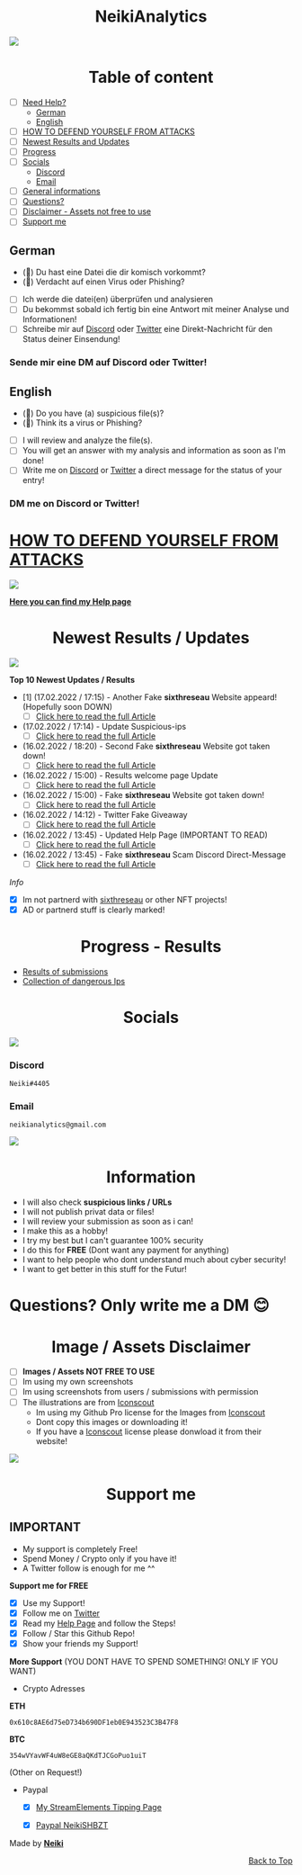 <h1 align="center">NeikiAnalytics</h1>

[![](https://github.com/NeikiDev/NeikiAnalytics/blob/main/assets/antivirus-fight-with-hackers.png)](#image--assets-disclaimer)

<h1 align="center">Table of content</h1>

- [ ] [Need Help?](https://github.com/NeikiDev/NeikiAnalytics#neikianalytics)
    - [German](https://github.com/NeikiDev/NeikiAnalytics#german)
    - [English](https://github.com/NeikiDev/NeikiAnalytics#english)
- [ ] [HOW TO DEFEND YOURSELF FROM ATTACKS](https://github.com/NeikiDev/NeikiAnalytics#how-to-defend-yourself-from-attacks)
- [ ] [Newest Results and Updates](https://github.com/NeikiDev/NeikiAnalytics#newest-results--updates)
- [ ] [Progress](https://github.com/NeikiDev/NeikiAnalytics#progress---results)
- [ ] [Socials](https://github.com/NeikiDev/NeikiAnalytics#socials)    
    - [Discord](https://github.com/NeikiDev/NeikiAnalytics#discord)
    - [Email](https://github.com/NeikiDev/NeikiAnalytics#email)
- [ ] [General informations](https://github.com/NeikiDev/NeikiAnalytics#information)
- [ ] [Questions?](https://github.com/NeikiDev/NeikiAnalytics#questions-only-write-me-a-dm-)
- [ ] [Disclaimer - Assets not free to use](https://github.com/NeikiDev/NeikiAnalytics#image--assets-disclaimer)
- [ ] [Support me](https://github.com/NeikiDev/NeikiAnalytics#support-me)
 
## German 

* (🔎) Du hast eine Datei die dir komisch vorkommt? 
* (🔎) Verdacht auf einen Virus oder Phishing? 

- [ ] Ich werde die datei(en) überprüfen und analysieren
- [ ] Du bekommst sobald ich fertig bin eine Antwort mit meiner Analyse und Informationen!
- [ ] Schreibe mir auf [Discord](https://discord.com/users/416999341006520321) oder [Twitter](https://twitter.com/neiki__) eine Direkt-Nachricht für den Status deiner Einsendung!

### Sende mir eine DM auf Discord oder Twitter!

## English 

* (🔎) Do you have (a) suspicious file(s)?
* (🔎) Think its a virus or Phishing? 

- [ ] I will review and analyze the file(s).
- [ ] You will get an answer with my analysis and information as soon as I'm done!
- [ ] Write me on [Discord](https://discord.com/users/416999341006520321) or [Twitter](https://twitter.com/neiki__) a direct message for the status of your entry!

### DM me on Discord or Twitter!

# [HOW TO DEFEND YOURSELF FROM ATTACKS](https://github.com/NeikiDev/NeikiAnalytics/blob/main/help.md)

[![](https://github.com/NeikiDev/NeikiAnalytics/blob/main/assets/testing.png)](#image--assets-disclaimer)

**[Here you can find my Help page](https://github.com/NeikiDev/NeikiAnalytics/blob/main/help.md)**

<h1 align="center">Newest Results / Updates</h1>

[![](https://github.com/NeikiDev/NeikiAnalytics/blob/main/assets/robots-doing-data-research.png)](#image--assets-disclaimer)

**Top 10 Newest Updates / Results**

- [1] (17.02.2022 / 17:15) - Another Fake **sixthreseau** Website appeard! (Hopefully soon DOWN)
    - [ ] [Click here to read the full Article](https://github.com/NeikiDev/NeikiAnalytics/blob/main/results/nfts-scam/dc-scam-sixthreseau%233.md)
- (17.02.2022 / 17:14) - Update Suspicious-ips
    - [ ] [Click here to read the full Article](https://github.com/NeikiDev/NeikiAnalytics/tree/main/suspicious-ips)   
- (16.02.2022 / 18:20) - Second Fake **sixthreseau** Website got taken down! 
    - [ ] [Click here to read the full Article](https://github.com/NeikiDev/NeikiAnalytics/blob/main/results/nfts-scam/dc-scam-sixthreseau%232.md)   
- (16.02.2022 / 15:00) - Results welcome page Update
    - [ ] [Click here to read the full Article](https://github.com/NeikiDev/NeikiAnalytics/tree/main/results)
- (16.02.2022 / 15:00) - Fake **sixthreseau** Website got taken down!
    - [ ] [Click here to read the full Article](https://github.com/NeikiDev/NeikiAnalytics/blob/main/results/nfts-scam/dc-scam-sixthreseau%232.md)   
- (16.02.2022 / 14:12) - Twitter Fake Giveaway 
    - [ ] [Click here to read the full Article](https://github.com/NeikiDev/NeikiAnalytics/blob/main/results/phishing/twitter-fakeGiveaway-group%231.md)   
- (16.02.2022 / 13:45) - Updated Help Page (IMPORTANT TO READ)
    - [ ] [Click here to read the full Article](https://github.com/NeikiDev/NeikiAnalytics/blob/main/help.md)   
- (16.02.2022 / 13:45) - Fake **sixthreseau** Scam Discord Direct-Message
    - [ ] [Click here to read the full Article](https://github.com/NeikiDev/NeikiAnalytics/blob/main/results/nfts-scam/dc-scam-sixthreseau%231.md)   

*Info*
- [x] Im not partnerd with [sixthreseau](https://twitter.com/sixthreseau) or other NFT projects! 
- [x] AD or partnerd stuff is clearly marked! 

<h1 align="center">Progress - Results</h1>

- [Results of submissions](https://github.com/NeikiDev/NeikiAnalytics/tree/main/results)
- [Collection of dangerous Ips](https://github.com/NeikiDev/NeikiAnalytics/tree/main/suspicious-ips)

<h1 align="center">Socials</h1>

[![](https://github.com/NeikiDev/NeikiAnalytics/blob/main/assets/design-and-development-process.png)](#image--assets-disclaimer)

### Discord
```
Neiki#4405 
```

### Email
```
neikianalytics@gmail.com 
```

[![](https://github.com/NeikiDev/NeikiAnalytics/blob/main/assets/banner.png)](#image--assets-disclaimer)

<h1 align="center">Information</h1>

- I will also check **suspicious links / URLs**
- I will not publish privat data or files!
- I will review your submission as soon as i can!
- I make this as a hobby!
- I try my best but I can't guarantee 100% security
- I do this for **FREE** (Dont want any payment for anything)
- I want to help people who dont understand much about cyber security!
- I want to get better in this stuff for the Futur!
# Questions? Only write me a DM 😊

<h1 align="center">Image / Assets Disclaimer</h1>

- [ ] **Images / Assets NOT FREE TO USE**
- [ ] Im using my own screenshots
- [ ] Im using screenshots from users / submissions with permission
- [ ] The illustrations are from [Iconscout](https://iconscout.com/) 
    - Im using my Github Pro license for the Images from [Iconscout](https://iconscout.com/) 
    - Dont copy this images or downloading it!
    - If you have a [Iconscout](https://iconscout.com/) license please donwload it from their website!

[![](https://github.com/NeikiDev/NeikiAnalytics/blob/main/assets/stickman-showing-stop-sign.png)](#image--assets-disclaimer)

<h1 align="center">Support me</h1>

## IMPORTANT
- My support is completely Free!
- Spend Money / Crypto only if you have it!
- A Twitter follow is enough for me ^^

**Support me for FREE**
- [x] Use my Support!
- [x] Follow me on [Twitter](https://twitter.com/neiki__)
- [x] Read my [Help Page]() and follow the Steps!
- [x] Follow / Star this Github Repo!
- [x] Show your friends my Support!

**More Support** (YOU DONT HAVE TO SPEND SOMETHING! ONLY IF YOU WANT)
- Crypto Adresses 

**ETH**
```
0x610c8AE6d75eD734b690DF1eb0E943523C3B47F8
```
**BTC**
```
354wVYavWF4uW8eGE8aQKdTJCGoPuo1uiT
```
(Other on Request!)

- Paypal
    - [x] [My StreamElements Tipping Page](https://streamelements.com/neikishbzt/tip)
    - [x] [Paypal NeikiSHBZT](https://paypal.me/neikishbzt)



Made by **[Neiki](https://github.com/neikidev)** <p align="right">[Back to Top](https://github.com/neikidev/neikianalytics#neikianalytics)</p>